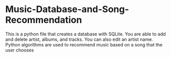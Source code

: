 # Music-Database-and-Song-Recommendation
This is a python file that creates a database with SQLite. You are able to add and delete artist, albums, and tracks. You can also edit an artist name. Python algorithms are used to recommend music based on a song that the user chooses
